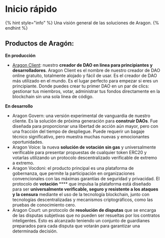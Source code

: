 # Inicio rápido

{% hint style="info" %}
Una visión general de las soluciones de Aragon.
{% endhint %}

## Productos de Aragón:

**En producción**

* [Aragon Client](aragon-client/): nuestro **creador de DAO en línea para principiantes y desarrolladores**. Aragon Client es el nombre de nuestro creador de DAO online gratuito, totalmente alojado y fácil de usar. Es el creador de DAO más utilizado en el mundo. Es el lugar perfecto para empezar si eres un principiante. Donde puedes crear tu primer DAO en un par de clics: gestionar tus miembros, votar, administrar tus fondos directamente en la blockchain sin una sola línea de código.

**En desarrollo**

* Aragon Govern: una versión experimental de vanguardia de nuestro cliente. Es la solución de próxima generación para **construir DAOs**. Fue diseñada para proporcionar una libertad de acción aún mayor, pero con una fracción del tiempo de despliegue. Puede requerir un bagaje técnico significativo, pero muestra muchas nuevas y emocionantes oportunidades.
* Aragon Voice: la nueva **solución de votación sin gas** y universalmente verificable para presentar propuestas de cualquier token ERC20 y votarlas utilizando un protocolo descentralizado verificable de extremo a extremo.
* Aragon Vocdoni: el producto principal es una plataforma de gobernanza, que permite la participación en organizaciones convencionales con las máximas garantías de seguridad y privacidad. El protocolo de **votación** \*\*\*\* que impulsa la plataforma está diseñado para ser **universalmente verificable, seguro y resistente a los ataques y la censura** mediante el uso de la tecnología blockchain, junto con tecnologías descentralizadas y mecanismos criptográficos, como las pruebas de conocimiento cero.
* Aragon Court: un protocolo de **resolución de disputas** que se encarga de las disputas subjetivas que no pueden ser resueltas por los contratos inteligentes. Esto es alcanzado teniendo un conjunto de guardianes preparados para cada disputa que votarán para garantizar una determinada decisión.

